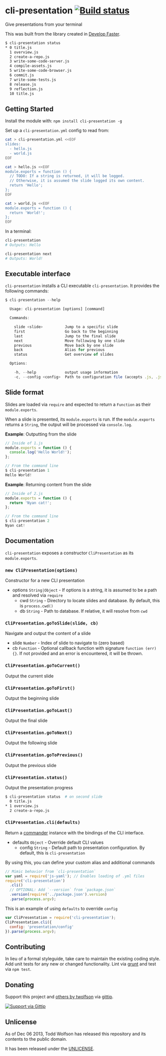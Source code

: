 # cli-presentation [![Build status](https://travis-ci.org/twolfson/cli-presentation.png?branch=master)](https://travis-ci.org/twolfson/cli-presentation)

Give presentations from your terminal

This was built from the library created in [Develop Faster][].

[Develop Faster]: https://github.com/twolfson/develop-faster-presentation

```bash
$ cli-presentation status
* 0 title.js
  1 overview.js
  2 create-a-repo.js
  3 write-some-code-server.js
  4 compile-assets.js
  5 write-some-code-browser.js
  6 commit.js
  7 write-some-tests.js
  8 release.js
  9 reflection.js
  10 title.js
```

## Getting Started
Install the module with: `npm install cli-presentation -g`

Set up a `cli-presentation.yml` config to read from:

```bash
cat > cli-presentation.yml <<EOF
slides:
  - hello.js
  - world.js
EOF

cat > hello.js <<EOF
module.exports = function () {
  // TODO: If a string is returned, it will be logged.
  // Otherwise, it is assumed the slide logged its own content.
  return 'Hello';
};
EOF

cat > world.js <<EOF
module.exports = function () {
  return 'World!';
};
EOF
```

In a terminal:

```bash
cli-presentation
# Outputs: Hello

cli-presentation next
# Outputs: World!
```

## Executable interface
`cli-presentation` installs a CLI executable `cli-presentation`. It provides the following commands:

```js
$ cli-presentation --help

  Usage: cli-presentation [options] [command]

  Commands:

    slide <slide>          Jump to a specific slide
    first                  Go back to the beginning
    last                   Jump to the final slide
    next                   Move following by one slide
    previous               Move back by one slide
    back                   Alias for previous
    status                 Get overview of slides

  Options:

    -h, --help             output usage information
    -c, --config <config>  Path to configuration file (accepts .js, .json, .yml)
```

## Slide format
Slides are loaded via `require` and expected to return a `Function` as their `module.exports`.

When a slide is presented, its `module.exports` is run. If the `module.exports` returns a `String`, the output will be processed via `console.log`.

**Example**: Outputting from the slide

```js
// Inside of 1.js
module.exports = function () {
  console.log('Hello World!');
};

// From the command line
$ cli-presentation 1
Hello World!
```

**Example**: Returning content from the slide

```js
// Inside of 2.js
module.exports = function () {
  return 'Nyan cat!';
};

// From the command line
$ cli-presentation 2
Nyan cat!
```

## Documentation
`cli-presentation` exposes a constructor `CliPresentation` as its `module.exports`.

### `new CliPresentation(options)`
Constructor for a new CLI presentation

- options `String|Object` - If options is a string, it is assumed to be a path and resolved via `require`
    - cwd `String` - Directory to locate slides and database. By default, this is `process.cwd()`
    - db `String` - Path to database. If relative, it will resolve from `cwd`

### `CliPresentation.goToSlide(slide, cb)`
Navigate and output the content of a slide

- slide `Number` - Index of slide to navigate to (zero based)
- cb `Function` - Optional callback function with signature `function (err) {}`. If not provided and an error is encountered, it will be thrown.

### `CliPresentation.goToCurrent()`
Output the current slide

### `CliPresentation.goToFirst()`
Output the beginning slide

### `CliPresentation.goToLast()`
Output the final slide

### `CliPresentation.goToNext()`
Output the following slide

### `CliPresentation.goToPrevious()`
Output the previous slide

### `CliPresentation.status()`
Output the presentation progress

```bash
$ cli-presentation status  # on second slide
  0 title.js
* 1 overview.js
  2 create-a-repo.js
```

### `CliPresentation.cli(defaults)`
Return a [commander][] instance with the bindings of the CLI interface.

- defaults `Object` - Override default CLI values
    - config `String` - Default path to presentation configuration. By default, this is `cli-presentation`

[commander]: https://github.com/visionmedia/commander.js

By using this, you can define your custom alias and additional commands

```js
// Mimic behavior from `cli-presentation`
var yaml = require('js-yaml'); // Enables loading of .yml files
require('cli-presentation')
  .cli()
  // OPTIONAL: Add `--version` from `package.json`
  .version(require('../package.json').version)
  .parse(process.argv);
```

This is an example of using `defaults` to override `config`

```js
var CliPresentation = require('cli-presentation');
CliPresentation.cli({
  config: 'presentation/config'
}).parse(process.argv);
```

## Contributing
In lieu of a formal styleguide, take care to maintain the existing coding style. Add unit tests for any new or changed functionality. Lint via [grunt](https://github.com/gruntjs/grunt) and test via `npm test`.

## Donating
Support this project and [others by twolfson][gittip] via [gittip][].

[![Support via Gittip][gittip-badge]][gittip]

[gittip-badge]: https://rawgithub.com/twolfson/gittip-badge/master/dist/gittip.png
[gittip]: https://www.gittip.com/twolfson/

## Unlicense
As of Dec 06 2013, Todd Wolfson has released this repository and its contents to the public domain.

It has been released under the [UNLICENSE][].

[UNLICENSE]: UNLICENSE
